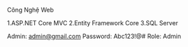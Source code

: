 Công Nghệ Web

1.ASP.NET Core MVC
2.Entity Framework Core
3.SQL Server

Admin:    admin@gmail.com
Password: Abc123!@#
Role:     Admin
